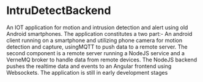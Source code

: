 # IntruDetectBackend
An IOT application for motion and intrusion detection and alert using old Android smartphones. The application constitutes a two part:- An android client running on a smartphone and utilizing phone camera for motion detection and capture, usingMQTT to push data to a remote server. The second component is a remote server running a NodeJS service and a VerneMQ broker to handle data from remote devices. The NodeJS backend pushes the realtime data and events to an Angular frontend using Websockets. The application is still in early development stages
